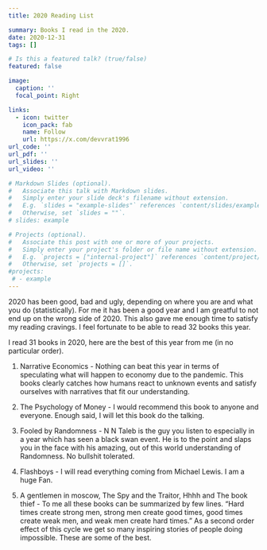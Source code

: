 ```yaml
---
title: 2020 Reading List

summary: Books I read in the 2020.
date: 2020-12-31
tags: []

# Is this a featured talk? (true/false)
featured: false

image:
  caption: ''
  focal_point: Right

links:
  - icon: twitter
    icon_pack: fab
    name: Follow
    url: https://x.com/devvrat1996
url_code: ''
url_pdf: ''
url_slides: ''
url_video: ''

# Markdown Slides (optional).
#   Associate this talk with Markdown slides.
#   Simply enter your slide deck's filename without extension.
#   E.g. `slides = "example-slides"` references `content/slides/example-slides.md`.
#   Otherwise, set `slides = ""`.
# slides: example

# Projects (optional).
#   Associate this post with one or more of your projects.
#   Simply enter your project's folder or file name without extension.
#   E.g. `projects = ["internal-project"]` references `content/project/deep-learning/index.md`.
#   Otherwise, set `projects = []`.
#projects:
 # - example
---
```


2020 has been good, bad and ugly, depending on where you are and what you do (statistically).
For me it has been a good year and I am greatful to not end up on the wrong side of 2020. This also gave me enough time to satisfy my reading cravings. I feel fortunate to be able to read 32 books this year.
 
I read 31 books in 2020, here are the best of this year from me (in no particular order).
 
1. Narrative Economics - Nothing can beat this year in terms of speculating what will happen to economy due to the pandemic. This books clearly catches how humans react to unknown events and  satisfy ourselves with narratives that fit our understanding.

2. The Psychology of Money - I would recommend this book to anyone and everyone. Enough said, I will let this book do the talking.

3. Fooled by Randomness - N N Taleb is the guy you listen to especially in a year which has seen a black swan event.  He is to the point and slaps you in the face with his amazing, out of this world understanding of Randomness. No bullshit tolerated. 

4. Flashboys - I will read everything coming from Michael Lewis. I am a huge Fan.

5. A gentlemen in moscow, The Spy and the Traitor, Hhhh and The book thief - To me all these books can be summarized by few lines.
“Hard times create strong men, strong men create good times, good times create weak men, and weak men create hard times.”
As a second order effect of this cycle we get so many inspiring stories of people doing impossible. These are some of the best.
